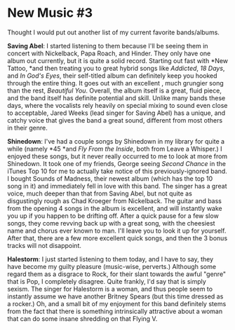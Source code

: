 # New Music #3 #

Thought I would put out another list of my current favorite bands/albums.  

**Saving Abel**: I started listening to them because I'll be seeing them in concert with Nickelback, Papa Roach, and Hinder. They only have one album out currently, but it is quite a solid record. Starting out fast with *New Tattoo, *and then treating you to great hybrid songs like *Addicted*, *18 Days*, and *In God's Eyes*, their self-titled album can definitely keep you hooked through the entire thing. It goes out with an excellent , much grungier song than the rest, *Beautiful You*. Overall, the album itself is a great, fluid piece, and the band itself has definite potential and skill. Unlike many bands these days, where the vocalists rely heavily on special mixing to sound even close to acceptable, Jared Weeks (lead singer for Saving Abel) has a unique, and catchy voice that gives the band a great sound, different from most others in their genre.  

**Shinedown**: I've had a couple songs by Shinedown in my library for quite a while (namely *45 *and *Fly From the Inside*, both from Leave a Whisper.) I enjoyed these songs, but it never really occurred to me to look at more from Shinedown. It took one of my friends, George seeing *Second Chance* in the iTunes Top 10 for me to actually take notice of this previously-ignored band. I bought Sounds of Madness, their newest album (which has the top 10 song in it) and immediately fell in love with this band. The singer has a great voice, much deeper than that from Saving Abel, but not quite as disgustingly rough as Chad Kroeger from Nickelback. The guitar and bass from the opening 4 songs in the album is excellent, and will instantly wake you up if you happen to be drifting off. After a quick pause for a few slow songs, they come revving back up with a great song, with the cheesiest name and chorus ever known to man. I'll leave you to look it up for yourself. After that, there are a few more excellent quick songs, and then the 3 bonus tracks will not disappoint.  

**Halestorm**: I just started listening to them today, and I have to say, they have become my guilty pleasure (music-wise, perverts.) Although some regard them as a disgrace to Rock, for their slant towards the awful "genre" that is Pop, I completely disagree. Quite frankly, I'd say that is simply sexism. The singer for Halestorm is a woman, and thus people seem to instantly assume we have another Britney Spears (but this time dressed as a rocker.) Oh, and a small bit of my enjoyment for this band definitely stems from the fact that there is something intrinsically attractive about a woman that can do some insane shredding on that Flying V.  